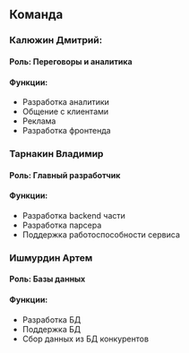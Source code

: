 ## Команда

### Калюжин Дмитрий:
#### Роль: Переговоры и аналитика
#### Функции:
- Разработка аналитики  
- Общение с клиентами  
- Реклама  
- Разработка фронтенда  

### Тарнакин Владимир
#### Роль: Главный разработчик
#### Функции:
- Разработка backend части  
- Разработка парсера 
- Поддержка работоспособности сервиса

### Ишмурдин Артем
#### Роль: Базы данных
#### Функции:
- Разработка БД
- Поддержка БД
- Сбор данных из БД конкурентов
